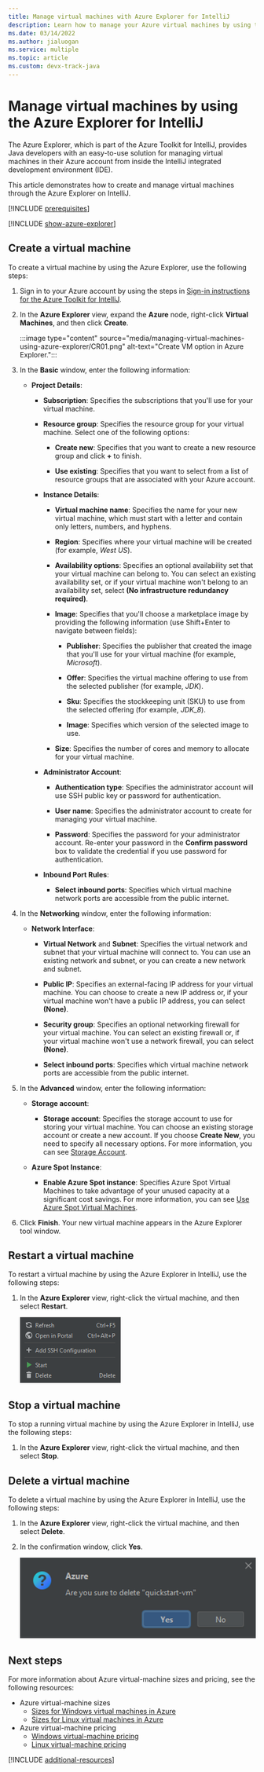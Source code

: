 ```yaml
---
title: Manage virtual machines with Azure Explorer for IntelliJ
description: Learn how to manage your Azure virtual machines by using the Azure Explorer for IntelliJ.
ms.date: 03/14/2022
ms.author: jialuogan
ms.service: multiple
ms.topic: article
ms.custom: devx-track-java
---
```


# Manage virtual machines by using the Azure Explorer for IntelliJ

The Azure Explorer, which is part of the Azure Toolkit for IntelliJ, provides Java developers with an easy-to-use solution for managing virtual machines in their Azure account from inside the IntelliJ integrated development environment (IDE).

This article demonstrates how to create and manage virtual machines through the Azure Explorer on IntelliJ.

[!INCLUDE [prerequisites](includes/prerequisites.md)]

[!INCLUDE [show-azure-explorer](includes/show-azure-explorer.md)]

## Create a virtual machine

To create a virtual machine by using the Azure Explorer, use the following steps:

1. Sign in to your Azure account by using the steps in [Sign-in instructions for the Azure Toolkit for IntelliJ].

1. In the **Azure Explorer** view, expand the **Azure** node, right-click **Virtual Machines**, and then click **Create**.

   :::image type="content" source="media/managing-virtual-machines-using-azure-explorer/CR01.png" alt-text="Create VM option in Azure Explorer.":::

1. In the **Basic** window, enter the following information:

   * **Project Details**:

      * **Subscription**: Specifies the subscriptions that you'll use for your virtual machine.

      * **Resource group**: Specifies the resource group for your virtual machine. Select one of the following options:

         * **Create new**: Specifies that you want to create a new resource group and click **+** to finish.

         * **Use existing**: Specifies that you want to select from a list of resource groups that are associated with your Azure account.

      * **Instance Details**:

         * **Virtual machine name**: Specifies the name for your new virtual machine, which must start with a letter and contain only letters, numbers, and hyphens.

         * **Region**: Specifies where your virtual machine will be created (for example, *West US*).

         * **Availability options**: Specifies an optional availability set that your virtual machine can belong to. You can select an existing availability set, or if your virtual machine won't belong to an availability set, select **(No infrastructure redundancy required)**.

         * **Image**: Specifies that you'll choose a marketplace image by providing the following information (use Shift+Enter to navigate between fields):

            * **Publisher**: Specifies the publisher that created the image that you'll use for your virtual machine (for example, *Microsoft*).

            * **Offer**: Specifies the virtual machine offering to use from the selected publisher (for example, *JDK*).

            * **Sku**: Specifies the stockkeeping unit (SKU) to use from the selected offering (for example, *JDK_8*).

            * **Image**: Specifies which version of the selected image to use.

         * **Size**: Specifies the number of cores and memory to allocate for your virtual machine.

      * **Administrator  Account**:

         * **Authentication type**: Specifies the administrator account will use SSH public key or password for authentication.

         * **User name**: Specifies the administrator account to create for managing your virtual machine.

         * **Password**: Specifies the password for your administrator account. Re-enter your password in the **Confirm password** box to validate the credential if you use password for authentication.

      * **Inbound Port Rules**:

         * **Select inbound ports**:  Specifies which virtual machine network ports are accessible from the public internet.

1. In the **Networking** window, enter the following information:

   * **Network Interface**:

      * **Virtual Network** and **Subnet**: Specifies the virtual network and subnet that your virtual machine will connect to. You can use an existing network and subnet, or you can create a new network and subnet.

      * **Public IP**: Specifies an external-facing IP address for your virtual machine. You can choose to create a new IP address or, if your virtual machine won't have a public IP address, you can select **(None)**.

      * **Security group**: Specifies an optional networking firewall for your virtual machine. You can select an existing firewall or, if your virtual machine won't use a network firewall, you can select **(None)**.

      * **Select inbound ports**: Specifies which virtual machine network ports are accessible from the public internet.

1. In the **Advanced** window, enter the following information:

   * **Storage account**:

      * **Storage account**: Specifies the storage account to use for storing your virtual machine. You can choose an existing storage account or create a new account. If you choose **Create New**, you need to specify all necessary options. For more information, you can see [Storage Account].

   * **Azure Spot Instance**:

      * **Enable Azure Spot instance**: Specifies Azure Spot Virtual Machines to take advantage of your unused capacity at a significant cost savings. For more information, you can see [Use Azure Spot Virtual Machines].

1. Click **Finish**. Your new virtual machine appears in the Azure Explorer tool window.

## Restart a virtual machine

To restart a virtual machine by using the Azure Explorer in IntelliJ, use the following steps:

1. In the **Azure Explorer** view, right-click the virtual machine, and then select **Restart**.

   ![The restart virtual machine confirmation window.][RE01]

## Stop a virtual machine

To stop a running virtual machine by using the Azure Explorer in IntelliJ, use the following steps:

1. In the **Azure Explorer** view, right-click the virtual machine, and then select **Stop**.

## Delete a virtual machine

To delete a virtual machine by using the Azure Explorer in IntelliJ, use the following steps:

1. In the **Azure Explorer** view, right-click the virtual machine, and then select **Delete**.

1. In the confirmation window, click **Yes**.

   ![The delete virtual machine confirmation window.][DE02]

## Next steps

For more information about Azure virtual-machine sizes and pricing, see the following resources:

* Azure virtual-machine sizes
  * [Sizes for Windows virtual machines in Azure]
  * [Sizes for Linux virtual machines in Azure]
* Azure virtual-machine pricing
  * [Windows virtual-machine pricing]
  * [Linux virtual-machine pricing]

[!INCLUDE [additional-resources](includes/additional-resources.md)]

<!-- URL List -->

[Sign-in instructions for the Azure Toolkit for IntelliJ]: ./sign-in-instructions.md
[Storage Account]: ./managing-storage-accounts-using-azure-explorer.md
[Use Azure Spot Virtual Machines]:/azure/virtual-machines/spot-vms
[Sizes for Windows virtual machines in Azure]: /azure/virtual-machines/sizes
[Sizes for Linux virtual machines in Azure]: /azure/virtual-machines/sizes
[Windows virtual-machine pricing]: https://azure.microsoft.com/pricing/details/virtual-machines/windows/
[Linux virtual-machine pricing]: https://azure.microsoft.com/pricing/details/virtual-machines/linux/

<!-- IMG List -->

[RE01]: media/managing-virtual-machines-using-azure-explorer/RE01.png
[RE02]: media/managing-virtual-machines-using-azure-explorer/RE02.png

[SH01]: media/managing-virtual-machines-using-azure-explorer/SH01.png

[DE01]: media/managing-virtual-machines-using-azure-explorer/DE01.png
[DE02]: media/managing-virtual-machines-using-azure-explorer/DE02.png

[CR01]: media/managing-virtual-machines-using-azure-explorer/CR01.png
[CR02]: media/managing-virtual-machines-using-azure-explorer/CR02.png
[CR03]: media/managing-virtual-machines-using-azure-explorer/CR03.png
[CR04]: media/managing-virtual-machines-using-azure-explorer/CR04.png
[CR05]: media/managing-virtual-machines-using-azure-explorer/CR05.png
[CR06]: media/managing-virtual-machines-using-azure-explorer/CR06.png
[CR07]: media/managing-virtual-machines-using-azure-explorer/CR07.png
[CR08]: media/managing-virtual-machines-using-azure-explorer/CR08.png